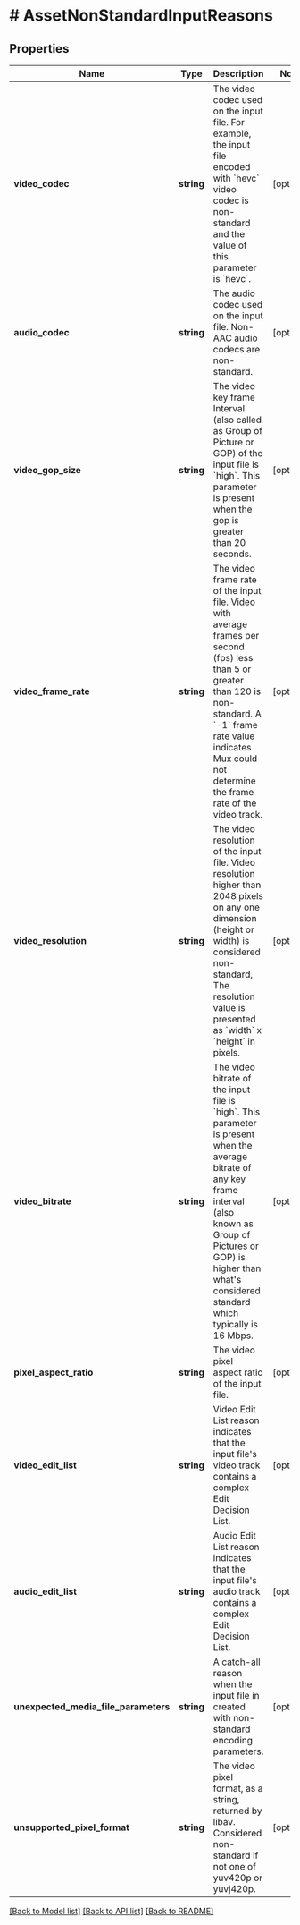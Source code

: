 # # AssetNonStandardInputReasons

## Properties

Name | Type | Description | Notes
------------ | ------------- | ------------- | -------------
**video_codec** | **string** | The video codec used on the input file. For example, the input file encoded with &#x60;hevc&#x60; video codec is non-standard and the value of this parameter is &#x60;hevc&#x60;. | [optional]
**audio_codec** | **string** | The audio codec used on the input file. Non-AAC audio codecs are non-standard. | [optional]
**video_gop_size** | **string** | The video key frame Interval (also called as Group of Picture or GOP) of the input file is &#x60;high&#x60;. This parameter is present when the gop is greater than 20 seconds. | [optional]
**video_frame_rate** | **string** | The video frame rate of the input file. Video with average frames per second (fps) less than 5 or greater than 120 is non-standard. A &#x60;-1&#x60; frame rate value indicates Mux could not determine the frame rate of the video track. | [optional]
**video_resolution** | **string** | The video resolution of the input file. Video resolution higher than 2048 pixels on any one dimension (height or width) is considered non-standard, The resolution value is presented as &#x60;width&#x60; x &#x60;height&#x60; in pixels. | [optional]
**video_bitrate** | **string** | The video bitrate of the input file is &#x60;high&#x60;. This parameter is present when the average bitrate of any key frame interval (also known as Group of Pictures or GOP) is higher than what&#39;s considered standard which typically is 16 Mbps. | [optional]
**pixel_aspect_ratio** | **string** | The video pixel aspect ratio of the input file. | [optional]
**video_edit_list** | **string** | Video Edit List reason indicates that the input file&#39;s video track contains a complex Edit Decision List. | [optional]
**audio_edit_list** | **string** | Audio Edit List reason indicates that the input file&#39;s audio track contains a complex Edit Decision List. | [optional]
**unexpected_media_file_parameters** | **string** | A catch-all reason when the input file in created with non-standard encoding parameters. | [optional]
**unsupported_pixel_format** | **string** | The video pixel format, as a string, returned by libav. Considered non-standard if not one of yuv420p or yuvj420p. | [optional]

[[Back to Model list]](../../README.md#models) [[Back to API list]](../../README.md#endpoints) [[Back to README]](../../README.md)
